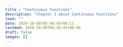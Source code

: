```yaml
---
title : "Continuous Functions"
description: "Chapter 3 about Continuous Functions"
lead: ""
date: 2020-10-06T08:48:45+00:11
lastmod: 2020-10-06T08:48:45+00:00
draft: false
images: []
---
```

